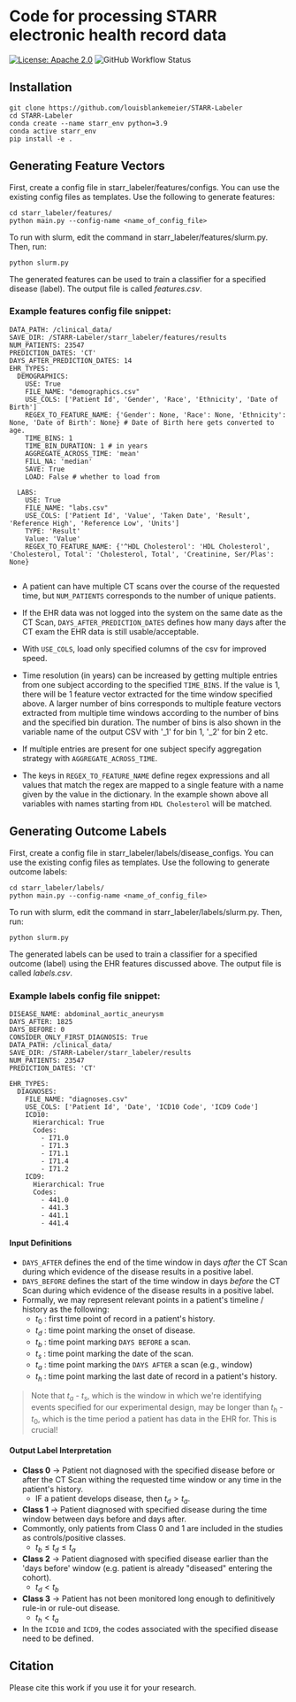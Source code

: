 # Code for processing STARR electronic health record data
[![License: Apache 2.0](https://img.shields.io/badge/License-Apache_2.0-blue.svg)](https://opensource.org/licenses/Apache-2.0)
![GitHub Workflow Status](https://img.shields.io/github/actions/workflow/status/louisblankemeier/STARR-Labeler/format.yml?branch=main)

## Installation
```
git clone https://github.com/louisblankemeier/STARR-Labeler
cd STARR-Labeler
conda create --name starr_env python=3.9
conda active starr_env
pip install -e .
```
## Generating Feature Vectors
First, create a config file in starr_labeler/features/configs. You can use the existing config files as templates. Use the following to generate features:
```
cd starr_labeler/features/
python main.py --config-name <name_of_config_file>
```

To run with slurm, edit the command in starr_labeler/features/slurm.py. Then, run:
```
python slurm.py
```

The generated features can be used to train a classifier for a specified disease (label). The output file is called *features.csv*.

### Example features config file snippet:

```
DATA_PATH: /clinical_data/
SAVE_DIR: /STARR-Labeler/starr_labeler/features/results
NUM_PATIENTS: 23547
PREDICTION_DATES: 'CT'
DAYS_AFTER_PREDICTION_DATES: 14
EHR_TYPES:
  DEMOGRAPHICS: 
    USE: True
    FILE_NAME: "demographics.csv"
    USE_COLS: ['Patient Id', 'Gender', 'Race', 'Ethnicity', 'Date of Birth']
    REGEX_TO_FEATURE_NAME: {'Gender': None, 'Race': None, 'Ethnicity': None, 'Date of Birth': None} # Date of Birth here gets converted to age.
    TIME_BINS: 1
    TIME_BIN_DURATION: 1 # in years
    AGGREGATE_ACROSS_TIME: 'mean'
    FILL_NA: 'median'
    SAVE: True
    LOAD: False # whether to load from
  
  LABS: 
    USE: True
    FILE_NAME: "labs.csv"
    USE_COLS: ['Patient Id', 'Value', 'Taken Date', 'Result', 'Reference High', 'Reference Low', 'Units']
    TYPE: 'Result'
    Value: 'Value'
    REGEX_TO_FEATURE_NAME: {'^HDL Cholesterol': 'HDL Cholesterol', 'Cholesterol, Total': 'Cholesterol, Total', 'Creatinine, Ser/Plas': None}
 
```

- A patient can have multiple CT scans over the course of the requested time, but ```NUM_PATIENTS``` corresponds to the number of unique patients.

- If the EHR data was not logged into the system on the same date as the CT Scan, ```DAYS_AFTER_PREDICTION_DATES``` defines how many days after the CT exam the EHR data is still usable/acceptable.

- With ```USE_COLS```, load only specified columns of the csv for improved speed.

- Time resolution (in years) can be increased by getting multiple entries from one subject according to the specified ```TIME_BINS```. If the value is 1, there will be 1 feature vector extracted for the time window specified above. A larger number of bins corresponds to multiple feature vectors extracted from multiple time windows according to the number of bins and the specified bin duration. The number of bins is also shown in the variable name of the output CSV with '_1' for bin 1, '_2' for bin 2 etc.

- If multiple entries are present for one subject specify aggregation strategy with ```AGGREGATE_ACROSS_TIME```.

- The keys in ```REGEX_TO_FEATURE_NAME``` define regex expressions and all values that match the regex are mapped to a single feature with a name given by the value in the dictionary. In the example shown above all variables with names starting from ```HDL Cholesterol``` will be matched.
    

## Generating Outcome Labels
First, create a config file in starr_labeler/labels/disease_configs. You can use the existing config files as templates. Use the following to generate outcome labels:
```
cd starr_labeler/labels/
python main.py --config-name <name_of_config_file>
```

To run with slurm, edit the command in starr_labeler/labels/slurm.py. Then, run:
```
python slurm.py
```

The generated labels can be used to train a classifier for a specified outcome (label) using the EHR features discussed above. The output file is called *labels.csv*.

### Example labels config file snippet:

```
DISEASE_NAME: abdominal_aortic_aneurysm
DAYS_AFTER: 1825
DAYS_BEFORE: 0
CONSIDER_ONLY_FIRST_DIAGNOSIS: True
DATA_PATH: /clinical_data/
SAVE_DIR: /STARR-Labeler/starr_labeler/results
NUM_PATIENTS: 23547
PREDICTION_DATES: 'CT'

EHR_TYPES:
  DIAGNOSES:
    FILE_NAME: "diagnoses.csv"
    USE_COLS: ['Patient Id', 'Date', 'ICD10 Code', 'ICD9 Code']
    ICD10:
      Hierarchical: True
      Codes:
        - I71.0
        - I71.3
        - I71.1
        - I71.4
        - I71.2
    ICD9:
      Hierarchical: True
      Codes:
        - 441.0
        - 441.3
        - 441.1
        - 441.4
```
#### Input Definitions
- ```DAYS_AFTER``` defines the end of the time window in days *after* the CT Scan during which evidence of the disease results in a positive label.
- ```DAYS_BEFORE``` defines the start of the time window in days *before* the CT Scan during which evidence of the disease results in a positive label.
- Formally, we may represent relevant points in a patient's timeline / history as the following:
  - $t_0$ : first time point of record in a patient's history.
  - $t_d$ : time point marking the onset of disease.
  - $t_b$ : time point marking ```DAYS BEFORE``` a scan.
  - $t_s$ : time point marking the date of the scan.
  - $t_a$ : time point marking the ```DAYS AFTER``` a scan (e.g., window)
  - $t_h$ : time point marking the last date of record in a patient's history.
> Note that $t_a$ - $t_s$, which is the window in which we're identifying events specified for our experimental design, may be longer than $t_h$ - $t_0$, which is the time period a patient has data in the EHR for. This is crucial!
#### Output Label Interpretation
- **Class 0** &rarr; Patient not diagnosed with the specified disease before or after the CT Scan withing the requested time window or any time in the patient's history.
  - IF a patient develops disease, then $t_d > t_a$.
- **Class 1** &rarr; Patient diagnosed with specified disease during the time window between days before and days after.
- Commontly, only patients from Class 0 and 1 are included in the studies as controls/positive classes.
  - $t_b ≤ t_d ≤ t_a$
- **Class 2** &rarr; Patient diagnosed with specified disease earlier than the 'days before' window (e.g. patient is already "diseased" entering the cohort).
  - $t_d < t_b$
- **Class 3** &rarr; Patient has not been monitored long enough to definitively rule-in or rule-out disease.
  - $t_h < t_a$
- In the ```ICD10``` and ```ICD9```, the codes associated with the specified disease need to be defined.


## Citation
Please cite this work if you use it for your research.
